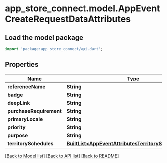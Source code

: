# app_store_connect.model.AppEventCreateRequestDataAttributes

## Load the model package
```dart
import 'package:app_store_connect/api.dart';
```

## Properties
Name | Type | Description | Notes
------------ | ------------- | ------------- | -------------
**referenceName** | **String** |  | 
**badge** | **String** |  | [optional] 
**deepLink** | **String** |  | [optional] 
**purchaseRequirement** | **String** |  | [optional] 
**primaryLocale** | **String** |  | [optional] 
**priority** | **String** |  | [optional] 
**purpose** | **String** |  | [optional] 
**territorySchedules** | [**BuiltList&lt;AppEventAttributesTerritorySchedulesInner&gt;**](AppEventAttributesTerritorySchedulesInner.md) |  | [optional] 

[[Back to Model list]](../README.md#documentation-for-models) [[Back to API list]](../README.md#documentation-for-api-endpoints) [[Back to README]](../README.md)


